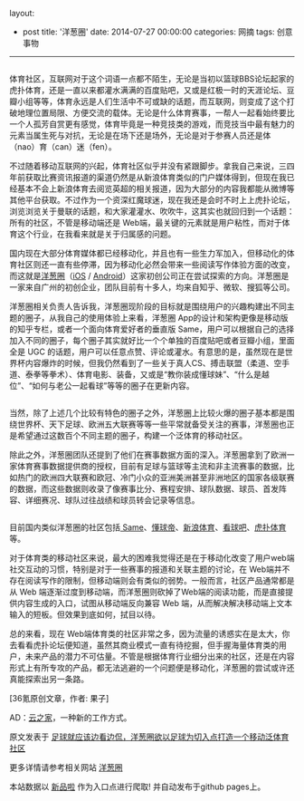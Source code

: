 layout: 
  - post 
title: '洋葱圈' 
date: 2014-07-27 00:00:00 
categories: 网摘 
tags: 创意事物 
---

<p><img src="http://a.36krcnd.com/photo/2014/aba6246b20a570c71b1d064f9353ce6e.png" alt=""/></p>

<p>体育社区，互联网对于这个词语一点都不陌生，无论是当初以篮球BBS论坛起家的虎扑体育，还是一直以来都灌水满满的百度贴吧，又或是红极一时的天涯论坛、豆瓣小组等等，体育永远是人们生活中不可或缺的话题，而互联网，则变成了这个打破地理位置局限、方便交流的载体。无论是什么体育赛事，一帮人一起看始终要比一个人孤芳自赏更有感觉，体育毕竟是一种竞技类的游戏，而竞技当中最有魅力的元素当属生死与对抗，无论是在场下还是场外，无论是对于参赛人员还是体（nao）育（can）迷（fen）。</p>

<p>不过随着移动互联网的兴起，体育社区似乎并没有紧跟脚步。拿我自己来说，三四年前获取比赛资讯报道的渠道仍然是从新浪体育类似的门户媒体得到，但现在我已经基本不会上新浪体育去阅览英超的相关报道，因为大部分的内容我都能从微博等其他平台获取。不过作为一个资深红魔球迷，现在我还是会时不时上上虎扑论坛，浏览浏览关于曼联的话题，和大家灌灌水、吹吹牛，这其实也就回归到一个话题：所有的社区，不管是移动端还是 Web端，最关键的元素就是用户粘性，而对于体育这个行业，在我看来就是关于归属感的问题。</p>

<p>国内现在大部分体育媒体都已经移动化，并且也有一些生力军加入，但移动化的体育社区则还一直有些停滞，因为移动化必然会带来一些阅读写作体验方面的改变，而这就是<a target="_blank" data-no-turbolink="true" href="http://www.sponia.com/?ch=8&amp;amp;_f=3r">洋葱圈</a>（<a target="_blank" data-no-turbolink="true" href="https://itunes.apple.com/cn/app/yang-cong-quan/id802916626?mt=8">iOS</a> / <a target="_blank" data-no-turbolink="true" href="http://www.sponia.com/?ch=8&amp;amp;_f=3r">Android</a>）这家初创公司正在尝试探索的方向。洋葱圈是一家来自广州的初创企业，团队目前有十多人，均来自知乎、微软、搜狐等公司。</p>

<p>洋葱圈相关负责人告诉我，洋葱圈现阶段的目标就是围绕用户的兴趣构建出不同主题的圈子，从我自己的使用体验上来看，洋葱圈 App的设计和架构更像是移动版的知乎专栏，或者一个面向体育爱好者的垂直版 Same，用户可以根据自己的选择加入不同的圈子，每个圈子其实就好比一个个单独的百度贴吧或者豆瓣小组，里面全是 UGC 的话题，用户可以任意点赞、评论或灌水。有意思的是，虽然现在是世界杯内容爆炸的时候，但我仍然看到了一些关于真人CS、搏击联盟（柔道、空手道、泰拳等拳术）、体育电影、装备，又或是“教你装成懂球妹”、“什么是越位”、“如何与老公一起看球”等等的圈子在更新内容。</p>

<p><img src="http://a.36krcnd.com/photo/2014/afef69aa3de2fb53e377b2d7a6879af9.png" alt=""/></p>

<p>当然，除了上述几个比较有特色的圈子之外，洋葱圈上比较火爆的圈子基本都是围绕世界杯、天下足球、欧洲五大联赛等等一些平常就备受关注的赛事，洋葱圈也正是希望通过这数百个不同主题的圈子，构建一个泛体育的移动社区。</p>

<p>除此之外，洋葱圈团队还提到了他们在赛事数据方面的深入。洋葱圈拿到了欧洲一家体育赛事数据提供商的授权，目前有足球与篮球等主流和非主流赛事的数据，比如热门的欧洲四大联赛和欧冠、冷门小众的亚洲美洲甚至非洲地区的国家各级联赛的数据，而这些数据则收录了像赛事比分、赛程安排、球队数据、球员、首发阵容、详细赛况、球队过往战绩和球员转会记录等信息。</p>

<p><img src="http://a.36krcnd.com/photo/2014/bc32c22790fa3f43fccd6a17ad9e7e17.png" alt=""/></p>

<p>目前国内类似洋葱圈的社区包括<a target="_blank" data-no-turbolink="true" href="https://itunes.apple.com/cn/app/same-he-er-bu-tong/id531761928?mt=8"> Same</a>、<a target="_blank" data-no-turbolink="true" href="https://itunes.apple.com/cn/app/dong-qiu-di-zu-qiu-shen-qi/id766695512?mt=8">懂球帝</a>、<a target="_blank" data-no-turbolink="true" href="https://itunes.apple.com/gb/app/xin-lang-ti-yu-shi-jie-beinba/id564760110?mt=8">新浪体育</a>、<a target="_blank" data-no-turbolink="true" href="https://itunes.apple.com/us/app/kan-qiu-la-zhang-zhong-zu/id497977630?mt=8">看球吧</a>、<a target="_blank" data-no-turbolink="true" href="https://itunes.apple.com/gb/app/hu-pu-ti-yu/id823454897?mt=8">虎扑体育</a>等。</p>

<p>对于体育类的移动社区来说，最大的困难我觉得还是在于移动化改变了用户web端社交互动的习惯，特别是对于一些赛事的报道和关联主题的讨论，在 Web端并不存在阅读写作的限制，但移动端则会有类似的弱势。一般而言，社区产品通常都是从 Web 端逐渐过度到移动端，而洋葱圈则砍掉了Web端的阅读功能，而是直接提供内容生成的入口，试图从移动端反向兼容 Web 端，从而解决解决移动端上文本输入的短板。但效果到底如何，拭目以待。</p>

<p>总的来看，现在 Web端体育类的社区非常之多，因为流量的诱惑实在是太大，你去看看虎扑论坛便知道，虽然其商业模式一直有待挖掘，但手握海量体育类的用户，未来产品的潜力不可估量。不管是根据体育行业细分出来的社区，还是在内容形式上有所专攻的产品，都无法逃避的一个问题便是移动化，洋葱圈的尝试或许还真能探索出另一条路。</p>
					<p>[<span>36氪</span>原创文章，作者: 果子]</p>
					<p>AD：<a href="http://cnrdn.com/GJWE" target="_blank">云之家</a>，一种新的工作方式。</p>  



原文发表于 [足球就应该边看边侃，洋葱圈欲以足球为切入点打造一个移动泛体育社区](http://www.36kr.com/p/213501.html)  

更多详情请参考相关网站 [洋葱圈](http://www.sponia.com/)  

本站数据以 [新品啦](http://xinpinla.com/) 作为入口点进行爬取! 并自动发布于github pages上。  
